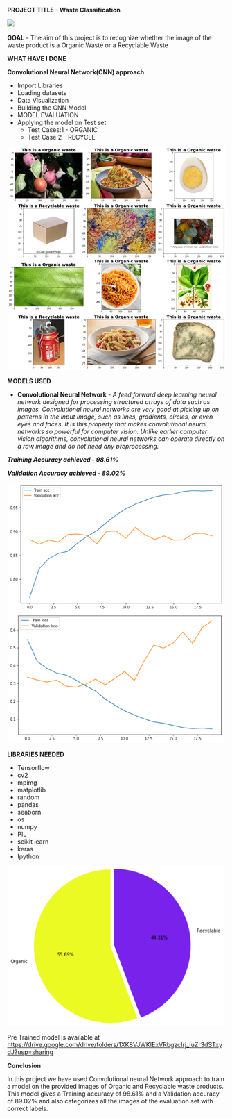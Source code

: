 **PROJECT TITLE - Waste Classification**
        
<img src = "https://github.com/Soumayan-pal01/ML-ProjectKart/blob/main/Waste%20Classification/Images/project_viz.png" width = 800>


**GOAL** - The aim of this project is to recognize whether the image of the waste product is a Organic Waste or a Recyclable Waste


**WHAT HAVE I DONE**

 **Convolutional Neural Network(CNN)  approach**

- Import Libraries
- Loading datasets
- Data Visualization
- Building the CNN Model
- MODEL EVALUATION
- Applying the model on Test set
    - Test Cases:1 - ORGANIC
    - Test Case:2 - RECYCLE

<img src = "https://github.com/Soumayan-pal01/ML-ProjectKart/blob/main/Waste%20Classification/Images/display.png">


**MODELS USED**

- **Convolutional Neural Network** - *A feed forward deep learning neural network designed for processing structured arrays of data such as images. Convolutional neural networks are very good at picking up on patterns in the input image, such as lines, gradients, circles, or even eyes and faces. It is this property that makes convolutional neural networks so powerful for computer vision. Unlike earlier computer vision algorithms, convolutional neural networks can operate directly on a raw image and do not need any preprocessing.*

***Training Accuracy achieved - 98.61%***

***Validation Accuracy achieved - 89.02%***

<img src = "https://github.com/Soumayan-pal01/ML-ProjectKart/blob/main/Waste%20Classification/Images/accuracy.png" width = 500>

<img src = "https://github.com/Soumayan-pal01/ML-ProjectKart/blob/main/Waste%20Classification/Images/loss.png" width = 500>



**LIBRARIES NEEDED**

- Tensorflow
- cv2
- mpimg
- matplotlib
- random
- pandas
- seaborn
- os
- numpy
- PIL
- scikit learn
- keras
- Ipython

<img src = "https://github.com/Soumayan-pal01/ML-ProjectKart/blob/main/Waste%20Classification/Images/pie_chart.png" width = 500>

Pre Trained model is available at https://drive.google.com/drive/folders/1XK8VJWKIExVRbgzcIrj_IuZr3dSTxydJ?usp=sharing


**Conclusion**

In this project we have used Convolutional neural Network approach to train a model on the provided images of Organic and Recyclable waste products. This model gives a Training accuracy of 98.61% and a Validation accuracy of 89.02% and also categorizes all the images of the evaluation set with correct labels.

